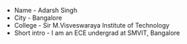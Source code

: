 *  Name - Adarsh Singh
*  City - Bangalore  
*  College - Sir M.Visveswaraya Institute of Technology
*  Short intro - I am an ECE undergrad at SMVIT, Bangalore 